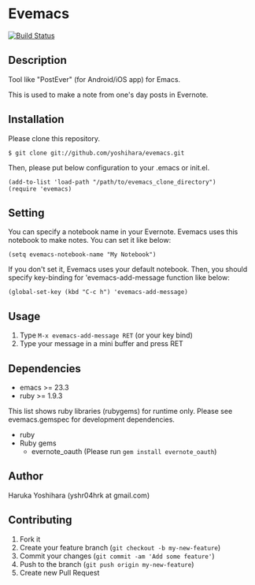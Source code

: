 # Evemacs

[![Build Status](https://travis-ci.org/yoshihara/evemacs.png?branch=master)](https://travis-ci.org/yoshihara/evemacs)

## Description

Tool like "PostEver" (for Android/iOS app) for Emacs.

This is used to make a note from one's day posts in Evernote.

## Installation

Please clone this repository.

    $ git clone git://github.com/yoshihara/evemacs.git

Then, please put below configuration to your .emacs or init.el.

    (add-to-list 'load-path "/path/to/evemacs_clone_directory")
    (require 'evemacs)

## Setting

You can specify a notebook name in your Evernote. Evemacs uses this
notebook to make notes. You can set it like below:

    (setq evemacs-notebook-name "My Notebook")

If you don't set it, Evemacs uses your default notebook.
Then, you should specify key-binding for 'evemacs-add-message
function like below:

    (global-set-key (kbd "C-c h") 'evemacs-add-message)

## Usage

1. Type ```M-x evemacs-add-message RET``` (or your key bind)
2. Type your message in a mini buffer and press RET

## Dependencies

* emacs >= 23.3
* ruby >= 1.9.3

This list shows ruby libraries (rubygems) for runtime only. Please see evemacs.gemspec for development dependencies.

* ruby
* Ruby gems
  * evernote_oauth (Please run ```gem install evernote_oauth```)

## Author

Haruka Yoshihara (yshr04hrk at gmail.com)

## Contributing

1. Fork it
2. Create your feature branch (`git checkout -b my-new-feature`)
3. Commit your changes (`git commit -am 'Add some feature'`)
4. Push to the branch (`git push origin my-new-feature`)
5. Create new Pull Request
